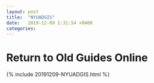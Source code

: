 ```yaml
---
layout: post
title:  "NYUADGIS"
date:   2019-12-09 1:31:54 +0400
categories:
---
```

# Return to Old Guides Online
{% include 20191209-NYUADGIS.html %}
